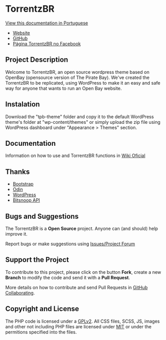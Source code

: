# TorrentzBR #

[View this documentation in Portuguese](https://github.com/torrentzbr/tpb-theme/blob/master/README-pt_BR.md)

* [Website](http://torrentzbr.org)
* [GitHub](https://github.com/torrentzbr/tpb-theme/)
* [Página TorrentzBR no Facebook](https://www.facebook.com/TorrentzBRA)

## Project Description ##

Welcome to TorrentzBR, an open source wordpress theme based on OpenBay (opensource version of The Pirate Bay). We've created the TorrentzBR to be replicated, using WordPress to make it an easy and safe way for anyone that wants to run an Open Bay website.

## Instalation ##

Download the "tpb-theme" folder and copy it to the default WordPress theme's folder at "wp-content/themes" or simply upload the zip file using WordPress dashboard under "Appearance > Themes" section.

## Documentation ##

Information on how to use and TorrentzBR functions in [Wiki Oficial](https://github.com/torrentzbr/tpb-theme/wiki)


## Thanks ##

* [Bootstrap](http://getbootstrap.com/)
* [Odin](http://wpod.in/)
* [WordPress](http://wordpress.org/)
* [Bitsnoop API](http://bitsnoop.com/)

## Bugs and Suggestions ##

The TorrentzBR is a **Open Source** project. Anyone can (and should) help improve it.

Report bugs or make suggestions using [Issues/Project Forum](https://github.com/torrentzbr/tpb-theme/issues)

## Support the Project ##

To contribute to this project, please click on the button **Fork**, create a new **Branch** to modify the code and send it with a **Pull Request**.

More details on how to contribute and send Pull Requests in [GitHub Collaborating](https://help.github.com/categories/collaborating/).


## Copyright and License ##


The PHP code is licensed under a [GPLv2](http://www.gnu.org/licenses/gpl-2.0.txt). All CSS files, SCSS, JS, images and other not including PHP files are licensed under [MIT](http://opensource.org/licenses/MIT) or under the permitions specified into the files.
